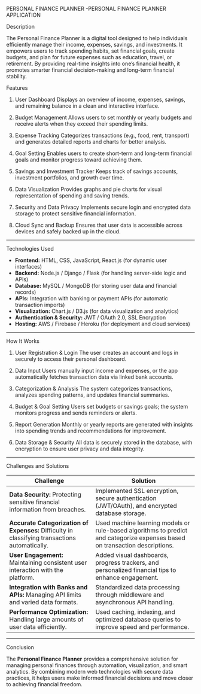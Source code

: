 PERSONAL FINANCE PLANNER -PERSONAL FINANCE PLANNER APPLICATION

Description

The Personal Finance Planner is a digital tool designed to help individuals efficiently manage their income, expenses, savings, and investments. It empowers users to track spending habits, set financial goals, create budgets, and plan for future expenses such as education, travel, or retirement. By providing real-time insights into one’s financial health, it promotes smarter financial decision-making and long-term financial stability.



Features

1. User Dashboard
   Displays an overview of income, expenses, savings, and remaining balance in a clean and interactive interface.

2. Budget Management
   Allows users to set monthly or yearly budgets and receive alerts when they exceed their spending limits.

3. Expense Tracking
   Categorizes transactions (e.g., food, rent, transport) and generates detailed reports and charts for better analysis.

4. Goal Setting
   Enables users to create short-term and long-term financial goals and monitor progress toward achieving them.

5. Savings and Investment Tracker
   Keeps track of savings accounts, investment portfolios, and growth over time.

6. Data Visualization
   Provides graphs and pie charts for visual representation of spending and saving trends.

7. Security and Data Privacy
   Implements secure login and encrypted data storage to protect sensitive financial information.

8. Cloud Sync and Backup
   Ensures that user data is accessible across devices and safely backed up in the cloud.

---

 Technologies Used

* **Frontend:** HTML, CSS, JavaScript, React.js (for dynamic user interfaces)
* **Backend:** Node.js / Django / Flask (for handling server-side logic and APIs)
* **Database:** MySQL / MongoDB (for storing user data and financial records)
* **APIs:** Integration with banking or payment APIs (for automatic transaction imports)
* **Visualization:** Chart.js / D3.js (for data visualization and analytics)
* **Authentication & Security:** JWT / OAuth 2.0, SSL Encryption
* **Hosting:** AWS / Firebase / Heroku (for deployment and cloud services)

---
How It Works

1. User Registration & Login
   The user creates an account and logs in securely to access their personal dashboard.

2. Data Input
   Users manually input income and expenses, or the app automatically fetches transaction data via linked bank accounts.

3. Categorization & Analysis
   The system categorizes transactions, analyzes spending patterns, and updates financial summaries.

4. Budget & Goal Setting
   Users set budgets or savings goals; the system monitors progress and sends reminders or alerts.

5. Report Generation
   Monthly or yearly reports are generated with insights into spending trends and recommendations for improvement.

6. Data Storage & Security
   All data is securely stored in the database, with encryption to ensure user privacy and data integrity.

---
Challenges and Solutions

| **Challenge**                                                                                  | **Solution**                                                                                                                |
| ---------------------------------------------------------------------------------------------- | --------------------------------------------------------------------------------------------------------------------------- |
| **Data Security:** Protecting sensitive financial information from breaches.                   | Implemented SSL encryption, secure authentication (JWT/OAuth), and encrypted database storage.                              |
| **Accurate Categorization of Expenses:** Difficulty in classifying transactions automatically. | Used machine learning models or rule-based algorithms to predict and categorize expenses based on transaction descriptions. |
| **User Engagement:** Maintaining consistent user interaction with the platform.                | Added visual dashboards, progress trackers, and personalized financial tips to enhance engagement.                          |
| **Integration with Banks and APIs:** Managing API limits and varied data formats.              | Standardized data processing through middleware and asynchronous API handling.                                              |
| **Performance Optimization:** Handling large amounts of user data efficiently.                 | Used caching, indexing, and optimized database queries to improve speed and performance.                                    |

---

Conclusion

The **Personal Finance Planner** provides a comprehensive solution for managing personal finances through automation, visualization, and smart analytics. By combining modern web technologies with secure data practices, it helps users make informed financial decisions and move closer to achieving financial freedom.
